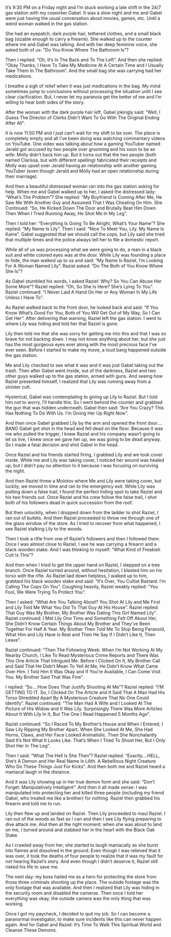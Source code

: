 It’s 9:30 PM on a Friday night and I’m stuck working a late shift in the 24/7 gas station with my coworker Gabel. It was a slow night and me and Gabel were just having the usual conversation about movies, games, etc. Until a weird woman walked in the gas station.

She had an eyepatch, dark purple hair, tethered clothes, and a small black bag (sizable enough to carry a firearm). She walked up to the counter where me and Gabel was talking. And with her deep feminine voice, she asked both of us: “Do You Know Where The Bathroom Is”?

Then I replied: “Oh, It’s In The Back and To The Left”. And then she replied: “Okay Thanks, I Have To Take My Medicine At A Certain Time and I Usually Take Them In The Bathroom”. And the small bag she was carrying had her medications.

I breathe a sigh of relief when it was just medications in the bag. My mind sometimes jump to conclusions without processing the situation until I see clear clarification. But, I never let my paranoia get the better of me and I’m willing to hear both sides of the story.

After the woman with the dark purple hair left, Gabel jokingly said: “Well, I Guess The Director of Clerks Didn’t Want To Go With The Original Ending After All”.

It is now 11:50 PM and I just can’t wait for my shift to be over. The place is completely empty and all I’ve been doing was watching commentary videos on YouTube. One video was talking about how a gaming YouTuber named Jerald got accused by two people over grooming and his soon to be ex wife: Molly didn’t back him up. But it turns out that the two people (both named Clarissa, but with different spelling) fabricated their receipts and Molly was upset over Jerald having an relationship with another gaming YouTuber (even though Jerald and Molly had an open relationship during their marriage). 

And then a beautiful distressed woman ran into the gas station asking for help. When me and Gabel walked up to her, I asked the distressed lady: “What’s The Problem”? She replied: “My Boyfriend Is Coming After Me, He Saw Me With Another Guy and Assumed That I Was Cheating On Him. She Continued: “So, He Kicked Down The Door and Brutally Beat Him Down. Then When I Tried Running Away, He Shot Me In My Leg”.

Then I told her: “Everything Is Going To Be Alright, What’s Your Name”? She replied: “My Name Is Lily”. Then I said: “Nice To Meet You, Lily. My Name Is Kaine”. Gabel suggested that we should call the cops, but Lily said she tried that multiple times and the police always tell her to file a domestic report.

While all of us was processing what we were going to do, a man in a black suit and white colored eyes was at the door. While Lily was founding a place to hide, the man walked up to us and said: “My Name Is Raziel, I’m Looking For A Woman Named Lily”. Raziel asked: “Do The Both of You Know Where She Is”?

 As Gabel stumbled his words, I asked Raziel: Why? So You Can Abuse Her Some More”? Raziel replied: “Oh, So She Is Here? She’s Lying To You”. Raziel continued: “I Never Laid A Hand On Her or Any Woman In My Life Unless I Have To”.

As Raziel walked back to the front door, he looked back and said: “If You Know What’s Good For You, Both of You Will Get Out of My Way, So I Can Get Her”. After delivering that warning, Raziel left the gas station. I went to where Lily was hiding and told her that Raziel is gone.

Lily then told me that she was sorry for getting me into this and that I was so brave for not backing down. I may not know anything about her, but she just has the most gorgeous eyes ever along with the most precious face I’ve ever seen. Before I started to make my move, a loud bang happened outside the gas station.

Me and Lily checked to see what it was and it was just Gabel taking out the trash. Then after Gabel went inside, out of the darkness, Raziel and two other guys walked up to the gas station, armed with guns. And seeing how Raziel presented himself, I realized that Lily was running away from a sinister cult.

Hysterical, Gabel was contemplating to giving up Lily to Raziel. But I told him not to worry, I’ll handle this. So I went behind the counter and grabbed the gun that was hidden underneath. Gabel then said: “Are You Crazy? This Has Nothing To Do With Us. I’m Giving Her Up Right Now”.

And then once Gabel grabbed Lily by the arm and opened the front door…. *BANG* Gabel got shot in the head and fell dead on the floor. Because it was me who pulled the trigger, I knew Raziel and his company wasn’t going to let us live, I knew once we gave her up, we was going to be dead anyway. So I made a fatal decision and shot Gabel in the head.

Once Raziel and his friends started firing, I grabbed Lily and we took cover inside. While me and Lily was taking cover, I noticed her wound was healed up, but I didn’t pay no attention to it because I was focusing on surviving the night. 

And then Raziel threw a Molotov where Me and Lily were taking cover, but luckily, we moved in time and ran to the emergency exit. While Lily was putting down a false trail, I found the perfect hiding spot to take Raziel and his two friends out. Once Raziel and his crew follow the false trail, I shot both of his followers dead in quick succession from the roof.

But then unluckily, when I dropped down from the ladder to shot Raziel, I ran out of bullets. And then Raziel proceeded to throw me through one of the glass window of the store. As I tried to recover from what happened, I see Raziel stalking Lily to the woods.

Then I took a rifle from one of Raziel’s followers and then I followed them. Once I was almost close to Raziel, I see he was carrying a firearm and a black wooden stake. And I was thinking to myself: “What Kind of Freakish Cult Is This”?

And then when I tried to get the upper hand on Raziel, I stepped on a tree branch. Once Raziel turned around, without hesitation, I blasted him on his torso with the rifle. As Raziel laid down helpless, I walked up to him, grabbed his black wooden stake and said: “It’s Over, You Cultist Bastard. I’m Calling The Cops On You”. Coughing heavily, Raziel weakly replied: “You Fool, We Were Trying To Protect You”. 

Then I asked: “What Are You Talking About? You Shot At Lily and Me First and Lily Told Me What You Did To That Guy At His House”. Raziel replied: That Guy Was My Brother, My Brother Was Dating This Girl Named Lily”. Raziel continued: I Met Lily One Time and Something Felt Off About Her, She Didn’t Know Certain Things About My Brother and They’ve Been Together For Half A Year. My Brother Then Told Me To Stop Being Paranoid, What Him and Lily Have Is Real and Then He Say If I Didn’t Like It, Then Leave”.

Raziel continued: “Then The Following Week: When I’m Not Working At My Nearby Church, I Like To Read Mysterious Crime Reports and There Was This One Article That Intrigued Me. Before I Clicked On It, My Brother Call and Said That He Didn’t Mean To Yell At Me, He Didn’t Know What Came Over Him. I Told Him It Was Okay and If You’re Available, I Can Come Visit You. My Brother Said That Was Fine”.

I replied: “So….How Does That Justify Shooting At Me”? Raziel replied: “I’M GETTING TO IT. So, I Clicked On The Article and It Said That A Man Had His Torso Shredded Apart By A Mysterious Creature That No One Could Identify”. Raziel continued: “The Man Had A Wife and I Looked At The Picture of His Widow and It Was Lily. Surprisingly There Was More Articles About It With Lily In It, But The One I Read Happened 5 Months Ago”.

Raziel continued: “So I Raced To My Brother’s House and When I Entered, I Saw Lily Ripping My Brother Apart. When She Looked At Me, She Had Horns, Claws, and Her Face Looked Animalistic. Then She Nonchalantly Said It’s Not What It Looks Like. That’s When I Tried To Shoot Her, But I Only Shot Her In The Leg”. 

Then I said: “What The Hell Is She Then”? Raziel replied: “Exactly….HELL, She’s A Demon and Her Real Name Is Lilith. A Rebellious Night Creature Who Do These Things Just For Kicks”. And then both me and Raziel heard a maniacal laugh in the distance.

And it was Lily showing up in her true demon form and she said: “Don’t Forget: Manipulatively Intelligent”. And then it all made sense: I was manipulated into protecting her and killed three people (including my friend Gabel, who treated me like a brother) for nothing. Raziel then grabbed his firearm and told me to run.

Lily then flew up and landed on Raziel. Then Lily proceeded to maul Raziel. I ran out of the woods as fast as I can and then I see Lily flying preparing to dive attack me. And then at the right moment: when she was about to land on me, I turned around and stabbed her in the heart with the Black Oak Stake.

As I crawled away from her, she started to laugh maniacally as she burst into flames and dissolved in the ground. Even though I was relieved that it was over, it took the deaths of four people to realize that it was my fault for not hearing Raziel’s story. And even though I didn’t deserve it, Raziel still risked his life to save me.

The next day: my boss hailed me as a hero for protecting the store from those three criminals shooting up the place. The outside footage was the only footage that was available. And then I realized that Lily was hiding in the security room and disabled the cameras. Then once I told her everything was okay, the outside camera was the only thing that was working.

Once I got my paycheck, I decided to quit my job. So I can become a paranormal investigator, to make sure incidents like this can never happen again. And for Gabel and Raziel: It’s Time To Walk This Spiritual World and Cleanse These Demons.